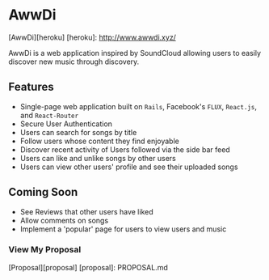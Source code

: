 # AwwDi

[AwwDi][heroku]
[heroku]: http://www.awwdi.xyz/

AwwDi is a web application inspired by SoundCloud allowing users to easily
discover new music through discovery.

## Features

- Single-page web application built on `Rails`, Facebook's `FLUX`, `React.js`, and `React-Router`
- Secure User Authentication
- Users can search for songs by title
- Follow users whose content they find enjoyable
- Discover recent activity of Users followed via the side bar feed
- Users can like and unlike songs by other users
- Users can view other users' profile and see their uploaded songs

## Coming Soon

- See Reviews that other users have liked
- Allow comments on songs
- Implement a 'popular' page for users to view users and music

### View My Proposal

[Proposal][proposal]
[proposal]: PROPOSAL.md
